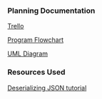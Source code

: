 ### Planning Documentation

[Trello](https://trello.com/b/bCqFqEtK/capstone2)

[Program Flowchart](https://drive.google.com/file/d/1yHigKLBxz9Zybw_6l6Hds9JM0vGRiI-A/view?usp=sharing)

[UML Diagram](https://drive.google.com/file/d/1rTtsUQ6mo-WcelhhntuAYF58Licvprgw/view?usp=sharing)

### Resources Used

[Deserializing JSON tutorial](https://www.youtube.com/watch?v=HSuVtkdej8Q)